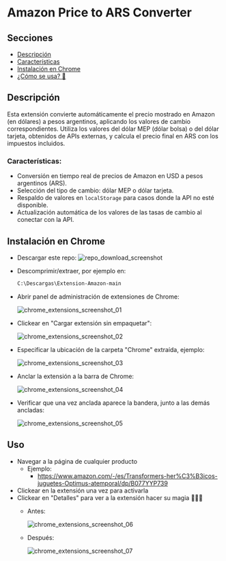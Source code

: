 ﻿# Amazon Price to ARS Converter

## Secciones

 - [Descripción](#descripción)
 - [Características](#características)
 - [Instalación en Chrome](#instalación-en-chrome)
 - [¿Cómo se usa? 🚀](#uso)

## Descripción

Esta extensión convierte automáticamente el precio mostrado en Amazon (en dólares) a pesos argentinos, aplicando los valores de cambio correspondientes. Utiliza los valores del dólar MEP (dólar bolsa) o del dólar tarjeta, obtenidos de APIs externas, y calcula el precio final en ARS con los impuestos incluidos.

### Características:

- Conversión en tiempo real de precios de Amazon en USD a pesos argentinos (ARS).
- Selección del tipo de cambio: dólar MEP o dólar tarjeta.
- Respaldo de valores en `localStorage` para casos donde la API no esté disponible.
- Actualización automática de los valores de las tasas de cambio al conectar con la API.


## Instalación en Chrome

- Descargar este repo:
   ![repo_download_screenshot](/Docs/Chrome_instalation/images/repo_download.png)

- Descomprimir/extraer, por ejemplo en:
    ```bash
    C:\Descargas\Extension-Amazon-main
    ```

- Abrir panel de administración de extensiones de Chrome:

   ![chrome_extensions_screenshot_01](/Docs/Chrome_instalation/images/chrome_extensions_01.png)

- Clickear en "Cargar extensión sin empaquetar":

   ![chrome_extensions_screenshot_02](/Docs/Chrome_instalation/images/chrome_extensions_02.png)

- Especificar la ubicación de la carpeta "Chrome" extraída, ejemplo:

   ![chrome_extensions_screenshot_03](/Docs/Chrome_instalation/images/chrome_extensions_03.png)

- Anclar la extensión a la barra de Chrome:

   ![chrome_extensions_screenshot_04](/Docs/Chrome_instalation/images/chrome_extensions_04.png)

- Verificar que una vez anclada aparece la bandera, 
junto a las demás ancladas:

   ![chrome_extensions_screenshot_05](/Docs/Chrome_instalation/images/chrome_extensions_05.png)


## Uso

- Navegar a la página de cualquier producto
    - Ejemplo:
        - https://www.amazon.com/-/es/Transformers-her%C3%B3icos-juguetes-Optimus-atemporal/dp/B077YYP739
- Clickear en la extensión una vez para activarla
- Clickear en "Detalles" para ver a la extensión hacer su magia 🧙🏻‍♀️
    - Antes:

       ![chrome_extensions_screenshot_06](/Docs/Chrome_instalation/images/chrome_extensions_06.png)

    - Después:

       ![chrome_extensions_screenshot_07](/Docs/Chrome_instalation/images/chrome_extensions_07.png)
